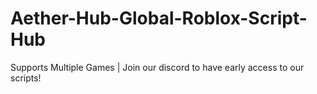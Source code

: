 # Aether-Hub-Global-Roblox-Script-Hub
Supports Multiple Games | Join our discord to have early access to our scripts!
